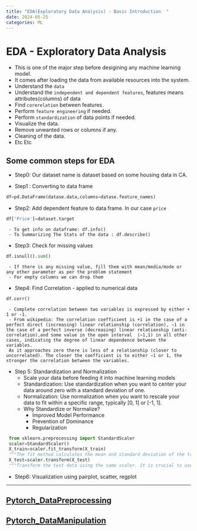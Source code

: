 ```yaml
---
title: "EDA(Exploratory Data Analysis) - Basic Introduction  "
date: 2024-05-25
categories: ML
---
```


# EDA - Exploratory Data Analysis
 - This is one of the major step before desigining any machine learning model.
 - It comes after loading the data from available resources into the system.
 - Understand the `data` 
 - Understand the `independent and dependent features`, features means attributes(columns) of data
 - Find `corerelation` between features.
 - Perform `feature engineering` if needed.
 - Perform `standardization` of data points if needed.
 - Visualize the data.
 - Remove unwanted rows or columns if any.
 - Cleaning of the data.
 - Etc Etc

## Some common steps for EDA 
 - Step0: Our dataset name is dataset based on some housing data in CA.

 - Step1 : Converting to data frame
 ```python
 df=pd.DataFrame(datase.data,columns=datase.feature_names)
 ```
 - Step2: Add dependent feature to data frame. In our case `price`
 ```python
 df['Price']=dataset.target
 ```
     - To get info on dataframe: df.info()
     - To Summarizing The Stats of the data : df.describe()

 - Step3: Check for missing values
 ```python
 df.isnull().sum()
 ```
     - If there is any missing value, fill them with mean/media/mode or any other parameter as per the problem statement
     - For empty columns we can drop them

 - Step4: Find Correlation - applied to numerical data 
 ```python
 df.corr()   
 ```
     - Complete correlation between two variables is expressed by either + 1 or -1. 
     - From wikipedia: The correlation coefficient is +1 in the case of a perfect direct (increasing) linear relationship (correlation), −1 in the case of a perfect inverse (decreasing) linear relationship (anti-correlation),and some value in the open interval  (−1,1) in all other cases, indicating the degree of linear dependence between the variables. 
     As it approaches zero there is less of a relationship (closer to uncorrelated). The closer the coefficient is to either −1 or 1, the stronger the correlation between the variables.

 - Step 5: Standardization and Normalization
     - Scale your data before feeding it into machine learning models
     - Standardization: Use standardization when you want to center your data around zero with a standard deviation of one.
     - Normalization: Use normalization when you want to rescale your data to fit within a specific range, typically [0, 1] or [-1, 1].
     - Why Standardize or Normalize?
         - Improved Model Performance
         - Prevention of Dominance
         - Regularization
 ```python
  from sklearn.preprocessing import StandardScaler
  scaler=StandardScaler()
  X_train=scaler.fit_transform(X_train) 
  """The fit method calculates the mean and standard deviation of the training data, and the transform method applies the scaling."""
  X_test=scaler.transform(X_test)
  """Transform the test data using the same scaler. It is crucial to use the same scaler fitted on the training data to maintain consistency."""
 ```

 - Step6: Visualization using pairplot, scatter, regplot

 ---

## [Pytorch_DataPreprocessing](https://github.com/05satyam/blogs/blob/main/ML_Data_Steps/Pytorch_DataPreprocessing.ipynb)

## [Pytorch_DataManipulation](https://github.com/05satyam/blogs/blob/main/ML_Data_Steps/Pytorch_DataManipulation.ipynb)
